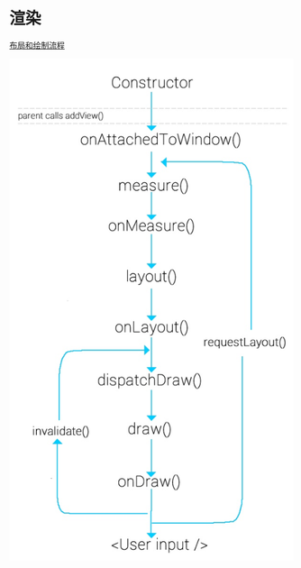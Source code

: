 # 渲染

[布局和绘制流程](https://stackoverflow.com/questions/13856180/usage-of-forcelayout-requestlayout-and-invalidate)

![布局和绘制流程](/images/15774483412168.jpg)
